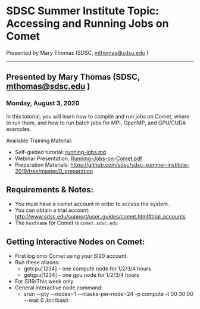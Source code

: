 # SDSC Summer Institute Topic: Accessing and Running Jobs on Comet
Presented by Mary Thomas (SDSC,  <mthomas@sdsu.edu> )
<hr>

## Presented by Mary Thomas (SDSC,  <mthomas@sdsc.edu> )
### Monday,  August 3, 2020


In this tutorial, you will learn how to compile and run jobs on Comet, where to run them, and how to run batch jobs for MPI, OpenMP, and GPU/CUDA examples.

<a name="top">Available Training Material:

* Self-guided tutorial: [running-jobs.md](running-jobs.md)  
* Webinar Presentation: [Running-Jobs-on-Comet.pdf](Running-Jobs-on-Comet.pdf)
* Preparation Materials: https://github.com/sdsc/sdsc-summer-institute-2019/tree/master/0_preparation


## Requirements & Notes:
* You must have a comet account in order to access the system. 
* You can obtain a trial account:  http://www.sdsc.edu/support/user_guides/comet.html#trial_accounts
* The `hostname` for Comet is `comet.sdsc.edu`

## Getting Interactive Nodes on Comet:
* First log onto Comet using your SI20 account.
* Run these aliases:
  * getcpu[1234]  - one compute node for 1/2/3/4 hours
  * getgpu[1234]  - one gpu node for  1/2/3/4 hours
* For SI19/This week only
* General interactive node command:
  * srun --pty --nodes=1 --ntasks-per-node=24 -p compute -t 00:30:00 --wait 0 /bin/bash
